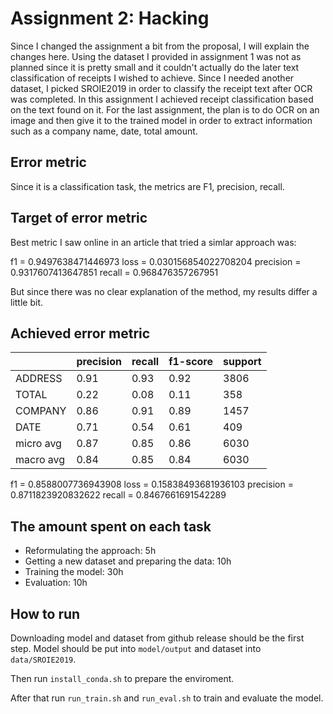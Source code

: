 # Assignment 2: Hacking

Since I changed the assignment a bit from the proposal, I will explain the changes here. Using the dataset I provided in assignment 1 was not as planned since it is pretty small and it couldn't actually do the later text classification of receipts I wished to achieve. Since I needed another dataset, I picked SROIE2019 in order to classify the receipt text after OCR was completed. In this assignment I achieved receipt classification based on the text found on it. For the last assignment, the plan is to do OCR on an image and then give it to the trained model in order to extract information such as a company name, date, total amount.

## Error metric

Since it is a classification task, the metrics are F1, precision, recall.

## Target of error metric

Best metric I saw online in an article that tried a simlar approach was:

f1 = 0.9497638471446973
loss = 0.030156854022708204
precision = 0.9317607413647851
recall = 0.968476357267951

But since there was no clear explanation of the method, my results differ a little bit.

## Achieved error metric

|            | precision |   recall | f1-score |  support  |
| --------   | -------   | -------- | -------  | --------  |
| ADDRESS    |   0.91    |   0.93   |    0.92  |    3806   |
|   TOTAL    |   0.22    |  0.08    |   0.11   |    358    |
| COMPANY    |   0.86    |  0.91    |   0.89   |   1457    |
|    DATE    |   0.71    |  0.54    |   0.61   |    409    |
|micro avg    |   0.87    |  0.85    | 0.86     |  6030    |
|macro avg    |   0.84    |  0.85    | 0.84     |  6030    |

f1 = 0.8588007736943908
loss = 0.15838493681936103
precision = 0.8711823920832622
recall = 0.8467661691542289

## The amount spent on each task

- Reformulating the approach: 5h
- Getting a new dataset and preparing the data: 10h
- Training the model: 30h
- Evaluation: 10h

## How to run

Downloading model and dataset from github release should be the first step.
Model should be put into `model/output` and dataset into `data/SROIE2019`.

Then run `install_conda.sh` to prepare the enviroment.

After that run `run_train.sh` and `run_eval.sh` to train and evaluate the model.
